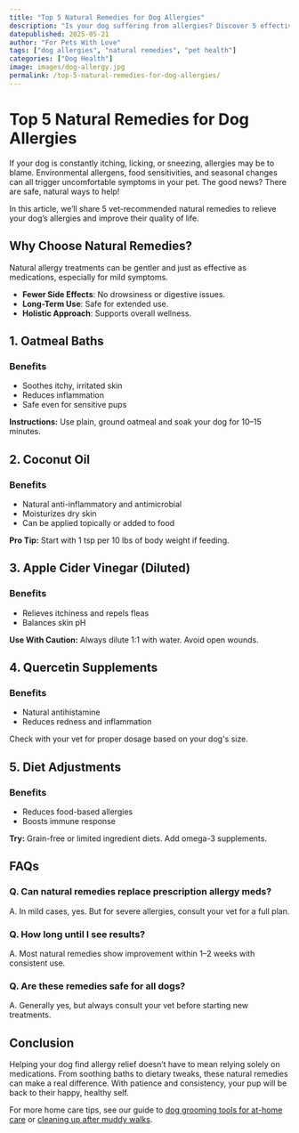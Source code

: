 ```yaml
---
title: "Top 5 Natural Remedies for Dog Allergies"
description: "Is your dog suffering from allergies? Discover 5 effective and natural remedies to relieve itching, sneezing, and irritation—safely and gently!"
datepublished: 2025-05-21
author: "For Pets With Love"
tags: ["dog allergies", "natural remedies", "pet health"]
categories: ["Dog Health"]
image: images/dog-allergy.jpg
permalink: /top-5-natural-remedies-for-dog-allergies/
---
```


# Top 5 Natural Remedies for Dog Allergies

If your dog is constantly itching, licking, or sneezing, allergies may be to blame. Environmental allergens, food sensitivities, and seasonal changes can all trigger uncomfortable symptoms in your pet. The good news? There are safe, natural ways to help!

In this article, we’ll share 5 vet-recommended natural remedies to relieve your dog’s allergies and improve their quality of life.

## Why Choose Natural Remedies?

Natural allergy treatments can be gentler and just as effective as medications, especially for mild symptoms.

- **Fewer Side Effects**: No drowsiness or digestive issues.
- **Long-Term Use**: Safe for extended use.
- **Holistic Approach**: Supports overall wellness.

## 1. Oatmeal Baths

### Benefits
- Soothes itchy, irritated skin
- Reduces inflammation
- Safe even for sensitive pups

**Instructions:** Use plain, ground oatmeal and soak your dog for 10–15 minutes.

## 2. Coconut Oil

### Benefits
- Natural anti-inflammatory and antimicrobial
- Moisturizes dry skin
- Can be applied topically or added to food

**Pro Tip:** Start with 1 tsp per 10 lbs of body weight if feeding.

## 3. Apple Cider Vinegar (Diluted)

### Benefits
- Relieves itchiness and repels fleas
- Balances skin pH

**Use With Caution:** Always dilute 1:1 with water. Avoid open wounds.

## 4. Quercetin Supplements

### Benefits
- Natural antihistamine
- Reduces redness and inflammation

Check with your vet for proper dosage based on your dog's size.

## 5. Diet Adjustments

### Benefits
- Reduces food-based allergies
- Boosts immune response

**Try:** Grain-free or limited ingredient diets. Add omega-3 supplements.

## FAQs

### Q. Can natural remedies replace prescription allergy meds?
A. In mild cases, yes. But for severe allergies, consult your vet for a full plan.

### Q. How long until I see results?
A. Most natural remedies show improvement within 1–2 weeks with consistent use.

### Q. Are these remedies safe for all dogs?
A. Generally yes, but always consult your vet before starting new treatments.

## Conclusion

Helping your dog find allergy relief doesn’t have to mean relying solely on medications. From soothing baths to dietary tweaks, these natural remedies can make a real difference. With patience and consistency, your pup will be back to their happy, healthy self.

For more home care tips, see our guide to [dog grooming tools for at-home care](/dog-grooming-tools/) or [cleaning up after muddy walks](/muddy-walk-cleaning-dogs/).
